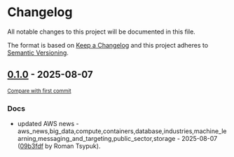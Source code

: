 # Changelog

All notable changes to this project will be documented in this file.

The format is based on [Keep a Changelog](http://keepachangelog.com/en/1.0.0/)
and this project adheres to [Semantic Versioning](http://semver.org/spec/v2.0.0.html).

<!-- insertion marker -->
## [0.1.0](https://github.com/tsypuk/aws-news/releases/tag/ver-2025-08-070.1.0) - 2025-08-07

<small>[Compare with first commit](https://github.com/tsypuk/aws-news/compare/43c9a677277c2a2f48ebb9d115b32e0a0c79eb30...ver-2025-08-07)</small>

### Docs

- updated AWS news - aws_news,big_data,compute,containers,database,industries,machine_learning,messaging_and_targeting,public_sector,storage - 2025-08-07 ([09b3fdf](https://github.com/tsypuk/aws-news/commit/09b3fdfb4e0ebc1ce2c0a9c3a5e0d1ca56a92170) by Roman Tsypuk).

